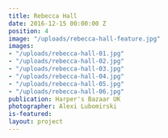 ```yaml
---
title: Rebecca Hall
date: 2016-12-15 00:00:00 Z
position: 4
image: "/uploads/rebecca-hall-feature.jpg"
images:
- "/uploads/rebecca-hall-01.jpg"
- "/uploads/rebecca-hall-02.jpg"
- "/uploads/rebecca-hall-03.jpg"
- "/uploads/rebecca-hall-04.jpg"
- "/uploads/rebecca-hall-05.jpg"
- "/uploads/rebecca-hall-06.jpg"
publication: Harper's Bazaar UK
photographer: Alexi Lubomirski
is-featured: 
layout: project
---
```


